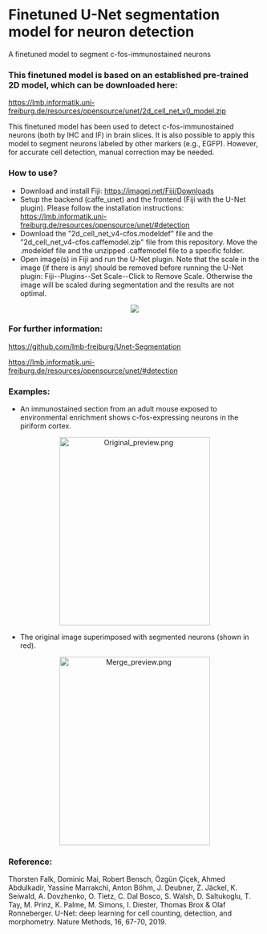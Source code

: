 # Finetuned U-Net segmentation model for neuron detection
A finetuned model to segment c-fos-immunostained neurons

### This finetuned model is based on an established pre-trained 2D model, which can be downloaded here:
https://lmb.informatik.uni-freiburg.de/resources/opensource/unet/2d_cell_net_v0_model.zip

This finetuned model has been used to detect c-fos-immunostained neurons (both by IHC and IF) in brain slices. It is also possible to apply this model to segment neurons labeled by other markers (e.g., EGFP). However, for accurate cell detection, manual correction may be needed.

### How to use?
* Download and install Fiji: https://imagej.net/Fiji/Downloads
* Setup the backend (caffe_unet) and the frontend (Fiji with the U-Net plugin). Please follow the installation instructions: https://lmb.informatik.uni-freiburg.de/resources/opensource/unet/#detection
* Download the "2d_cell_net_v4-cfos.modeldef" file and the "2d_cell_net_v4-cfos.caffemodel.zip" file from this repository. Move the .modeldef file and the unzipped .caffemodel file to a specific folder.
* Open image(s) in Fiji and run the U-Net plugin. Note that the scale in the image (if there is any) should be removed before running the U-Net plugin: Fiji--Plugins--Set Scale--Click to Remove Scale. Otherwise the image will be scaled during segmentation and the results are not optimal.

<p align="center">
   <img src="https://raw.githubusercontent.com/unetzjuser/Finetuned-unet-model-for-neuron-detection/master/Fiji%20screenshot.jpg?raw=true" />

### For further information:
https://github.com/lmb-freiburg/Unet-Segmentation

https://lmb.informatik.uni-freiburg.de/resources/opensource/unet/#detection

### Examples:
* An immunostained section from an adult mouse exposed to environmental enrichment shows c-fos-expressing neurons in the piriform cortex.
<p align="center">
   <img src="https://raw.githubusercontent.com/unetzjuser/Finetuned-unet-model-for-neuron-detection/master/Original_preview.png?raw=true" width="300" height="375" title="Original_preview.png" />

* The original image superimposed with segmented neurons (shown in red).
<p align="center">
   <img src="https://raw.githubusercontent.com/unetzjuser/Finetuned-unet-model-for-neuron-detection/master/Merge_preview.png?raw=true" width="300" height="375" title="Merge_preview.png" />

### Reference:
Thorsten Falk, Dominic Mai, Robert Bensch, Özgün Çiçek, Ahmed Abdulkadir, Yassine Marrakchi, Anton Böhm, J. Deubner, Z. Jäckel, K. Seiwald, A. Dovzhenko, O. Tietz, C. Dal Bosco, S. Walsh, D. Saltukoglu, T. Tay, M. Prinz, K. Palme, M. Simons, I. Diester, Thomas Brox & Olaf Ronneberger. U-Net: deep learning for cell counting, detection, and morphometry. Nature Methods, 16, 67-70, 2019.
